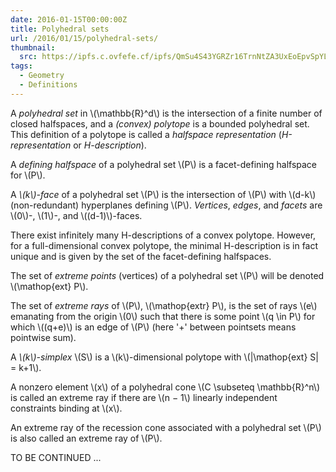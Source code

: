 ```yaml
---
date: 2016-01-15T00:00:00Z
title: Polyhedral sets
url: /2016/01/15/polyhedral-sets/
thumbnail:
  src: https://ipfs.c.ovfefe.cf/ipfs/QmSu4S43YGRZr16TrnNtZA3UxEoEpvSpYLEZiBjkiCn7Gg
tags:
  - Geometry
  - Definitions
---
```


A *polyhedral set* in \\(\mathbb{R}^d\\) is the intersection of a finite
number of closed halfspaces, and a *(convex) polytope* is a bounded polyhedral
set. This definition of a polytope is called a *halfspace representation*
(*H-representation* or *H-description*).

<!--more-->
A *defining halfspace* of a polyhedral set \\(P\\) is a facet-defining
halfspace for \\(P\\).

A *\\(k\\)-face* of a polyhedral set \\(P\\) is the intersection of \\(P\\)
with \\(d-k\\) (non-redundant) hyperplanes defining \\(P\\). *Vertices*, *edges*,
and *facets* are \\(0\\)-, \\(1\\)-, and \\((d-1)\\)-faces.

There exist infinitely many
H-descriptions of a convex polytope. However, for a full-dimensional convex
polytope, the minimal H-description is in fact unique and is given by the set
of the facet-defining halfspaces.

The set of *extreme points* (vertices) of a polyhedral set \\(P\\) will be
denoted \\(\mathop{ext} P\\).

The set of *extreme rays* of \\(P\\), \\(\mathop{extr} P\\), is the set of
rays \\(e\\) emanating from the origin \\(0\\) such that there is some point
\\(q \in P\\) for which \\((q+e)\\) is an edge of \\(P\\) (here '+' between
pointsets means pointwise sum).

A *\\(k\\)-simplex* \\(S\\) is a \\(k\\)-dimensional polytope with
\\(|\mathop{ext} S| = k+1\\).

A nonzero element \\(x\\) of a polyhedral cone \\(C \subseteq \mathbb{R}^n\\)
is called an extreme ray if there are \\(n − 1\\) linearly independent
constraints binding at \\(x\\).

An extreme ray of the recession cone associated with a polyhedral set \\(P\\) is
also called an extreme ray of \\(P\\).

TO BE CONTINUED ...
